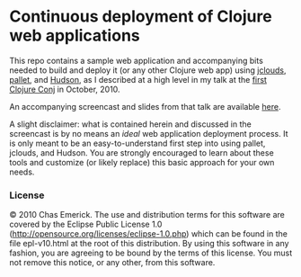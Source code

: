 # Continuous deployment of Clojure web applications

This repo contains a sample web application and accompanying bits needed to build and deploy it (or any other Clojure web app) using
[jclouds](http://code.google.com/p/jclouds/), [pallet](http://github.com/hugoduncan/pallet), and [Hudson](http://hudson-ci.org/),
as I described at a high level in my talk at the [first Clojure Conj](http://first.clojure-conj.org/speakers#emerick)
in October, 2010.

An accompanying screencast and slides from that talk are available
[here](http://cemerick.com/2010/11/02/continuous-deployment-of-clojure-web-applications). 

A slight disclaimer: what is contained herein and discussed in the screencast is by no means an *ideal* web application
deployment process.  It is only meant to be an easy-to-understand first step into using pallet, jclouds, and Hudson.
You are strongly encouraged to learn about these tools and customize (or likely replace) this basic approach
for your own needs. 

### License 
© 2010 Chas Emerick. The use and distribution terms for this software are covered by the
Eclipse Public License 1.0 (http://opensource.org/licenses/eclipse-1.0.php)
which can be found in the file epl-v10.html at the root of this distribution.
By using this software in any fashion, you are agreeing to be bound by
the terms of this license.
You must not remove this notice, or any other, from this software.
